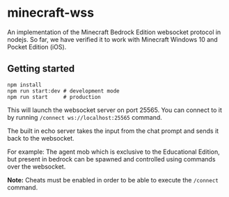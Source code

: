 # minecraft-wss

An implementation of the Minecraft Bedrock Edition websocket protocol in nodejs. So far, we have verified it to work with Minecraft Windows 10 and Pocket Edition (iOS).

## Getting started

```
npm install
npm run start:dev # development mode
npm run start     # production
```
This will launch the websocket server on port 25565. You can connect to it by running `/connect ws://localhost:25565` command.

The built in echo server takes the input from the chat prompt and sends it back to the websocket.

For example: The agent mob which is exclusive to the Educational Edition, but present in bedrock can be spawned and controlled using commands over the websocket.

**Note:** Cheats must be enabled in order to be able to execute the `/connect` command. 

